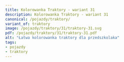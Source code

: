 ```yaml
---
title: Kolorowanka Traktory - wariant 31
description: Kolorowanka Traktory - wariant 31
canonical: /pojazdy/traktory/
variant_of: traktory
image: /pojazdy/traktory/31/traktory-31.svg
pdf: /pojazdy/traktory/31/traktory-31.pdf
alt: "Łatwa kolorowanka traktory dla przedszkolaka"
tags:
- pojazdy
- traktory
---
```

